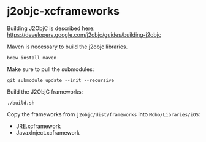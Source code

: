 # j2objc-xcframeworks

Building J2ObjC is described here: https://developers.google.com/j2objc/guides/building-j2objc

Maven is necessary to build the j2objc libraries.
```Shell
brew install maven
```

Make sure to pull the submodules:
```Shell
git submodule update --init --recursive
```

Build the J2ObjC frameworks:
```Shell
./build.sh
```

Copy the frameworks from `j2objc/dist/frameworks` into `Mobo/Libraries/iOS`:
- JRE.xcframework
- JavaxInject.xcframework
